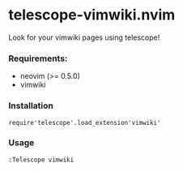# telescope-vimwiki.nvim

Look for your vimwiki pages using telescope!

### Requirements:

- neovim (>= 0.5.0)
- vimwiki

### Installation

```require'telescope'.load_extension'vimwiki'```


### Usage

```:Telescope vimwiki```
